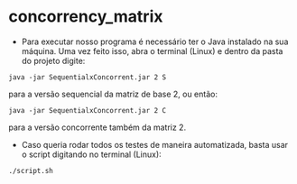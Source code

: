 # concorrency_matrix
- Para executar nosso programa é necessário ter o Java instalado na sua máquina. Uma vez feito isso, abra o terminal (Linux) e dentro da pasta do projeto digite:

```console
java -jar SequentialxConcorrent.jar 2 S
```
para a versão sequencial da matriz de base 2, ou então:


```console
java -jar SequentialxConcorrent.jar 2 C
```

para a versão concorrente também da matriz 2.

- Caso queria rodar todos os testes de maneira automatizada, basta usar o script digitando no terminal (Linux):


```console
./script.sh
```
